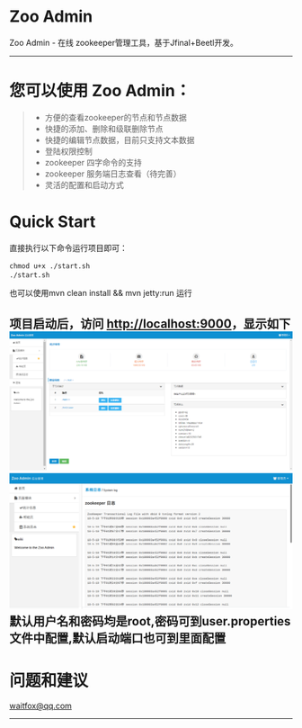 # Zoo Admin
Zoo Admin - 在线 zookeeper管理工具，基于Jfinal+Beetl开发。

------

您可以使用 Zoo Admin：
==

> * 方便的查看zookeeper的节点和节点数据
> * 快捷的添加、删除和级联删除节点
> * 快捷的编辑节点数据，目前只支持文本数据
> * 登陆权限控制
> * zookeeper 四字命令的支持
> * zookeeper 服务端日志查看（待完善）
> * 灵活的配置和启动方式

Quick Start
==

直接执行以下命令运行项目即可：

    chmod u+x ./start.sh
    ./start.sh
也可以使用mvn clean install && mvn jetty:run 运行

项目启动后，访问 [http://localhost:9000][1]，显示如下
![主页][2]
![日志查看][3]
默认用户名和密码均是root,密码可到user.properties文件中配置,默认启动端口也可到里面配置
------

问题和建议
==

waitfox@qq.com

------

  [1]: http://localhost/index.html
  [2]: ./doc/img/index.png
  [3]: ./doc/img/zoo-log.png
